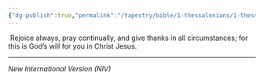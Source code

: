 ```yaml
---
{"dg-publish":true,"permalink":"/tapestry/bible/1-thessalonians/1-thessalonians-5-16-18/","title":"1 Thessalonians 5:16–18","hide":true,"tags":["bible-verse","bible-verse"],"dgHomeLink":true,"dgShowLocalGraph":true,"dgEnableSearch":true}
---
```



 Rejoice always, pray continually, and give thanks in all circumstances; for this is God’s will for you in Christ Jesus.

---
*New International Version (NIV)*